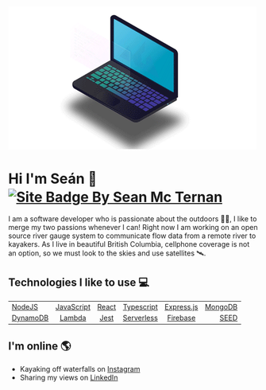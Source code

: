   <img src="https://github.com/SeanMcTernan/SeanMcTernan/blob/main/Site_logo.gif?raw=true" alt="Sean Mc Ternan GitHub Motion Graphic">

# Hi I'm Seán 👋  <a href="https://github.com/SeanMcTernan" target="_blank"><img src="https://raw.githubusercontent.com/SeanMcTernan/SeanMcTernan/7c1dcc08830e2087866a9d06c1f37d7b431edf82/ReadMe_Images/ReadMe_Badge_Small.svg" alt="Site Badge By Sean Mc Ternan" width="120" align="center"/></a>


I am a software developer who is passionate about the outdoors 🌱🌲, I like to merge my two passions whenever I can! Right now I am working on an open source river gauge system to communicate flow data from a remote river to kayakers. As I live in beautiful British Columbia, cellphone coverage is not an option, so we must look to the skies and use satellites 🛰️. 

## Technologies I like to use 💻             

|             |                             |                             |                             |                             |               |             
| :---        |           :----:            |           :----:            |           :----:            |           :----:            |          ---: |
| [NodeJS](https://nodejs.org/en/)     | [JavaScript](https://www.javascript.com/)                  | [React](https://reactjs.org/)                       | [Typescript](https://www.typescriptlang.org/) | [Express.js](https://expressjs.com/)                | [MongoDB](https://www.mongodb.com/)        |
| [DynamoDB](https://aws.amazon.com/dynamodb/)     | [Lambda](https://aws.amazon.com/lambda/)                     | [Jest](https://jestjs.io/)                   | [Serverless](https://expressjs.com/)                  | [Firebase](https://expressjs.com/)                    | [SEED](https://expressjs.com/) | [Jest](https://expressjs.com/)          |


## I'm online 🌎

- Kayaking off waterfalls on <a href="https://www.instagram.com/whatsthekracken">Instagram</a>
- Sharing my views on <a href="https://www.linkedin.com/in/seanmcternan">LinkedIn</a>
